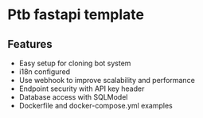 # Ptb fastapi template

## Features

- Easy setup for cloning bot system
- i18n configured
- Use webhook to improve scalability and performance
- Endpoint security with API key header
- Database access with SQLModel
- Dockerfile and docker-compose.yml examples
